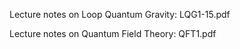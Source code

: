 
Lecture notes on Loop Quantum Gravity: LQG1-15.pdf

Lecture notes on Quantum Field Theory: QFT1.pdf
